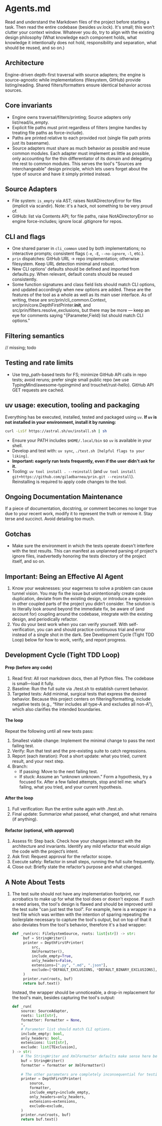 # Agents.md

Read and understand the Markdown files of the project before starting a task. 
Then read the entire codebase (besides uv.lock). It's small; this won't clutter your context window.
Whatever you do, try to align with the existing design philosophy (What knowledge each component holds, what knowledge it intentionally does not hold, responsibility and separation, what should be reused, and so on.)

## Architecture

Engine-driven depth-first traversal with source adapters; the engine is source-agnostic while implementations (filesystem, GitHub) provide listing/reading. Shared filters/formatters ensure identical behavior across sources.

## Core invariants
- Engine owns traversal/filters/printing; Source adapters only list/read/is_empty.
- Explicit file paths must print regardless of filters (engine handles by treating file paths as force-include).
- Paths are printed relative to each provided root (single file path prints just its basename).
- Source adapters must share as much behavior as possible and reuse common modules. Each adapter must implement as little as possible, only accounting for the thin differentiator of its domain and delegating the rest to common modules. This serves the tool's "Sources are interchangeable" design principle, which lets users forget about the type of source and have it simply printed instead.

## Source Adapters
- File system: `is_empty` via AST; raises NotADirectoryError for files (implicit via scandir). Note: it's a hack, not something to be very proud of.
- GitHub: list via Contents API; for file paths, raise NotADirectoryError so engine force-includes; ignore local .gitignore for repos.

## CLI and flags
- One shared parser in `cli_common` used by both implementations; no interactive prompts; consistent flags (`-e`, `-E`, `--no-ignore`, `-l`, etc.).
- `prin` dispatches: GitHub URL → repo implementation; otherwise filesystem. Keep URL detection minimal and robust.
- New CLI options' defaults should be defined and imported from defaults.py. When relevant, default consts should be reused consistently.
- Some function signatures and class field lists should match CLI options, and updated accordingly when new options are added. These are the features of the tool as a whole as well as its main user interface. As of writing, these are src/prin/cli_common.Context, src/prin/core.DepthFirstPrinter.__init__, and src/prin/filters.resolve_exclusions, but there may be more — keep an eye for comments saying "{Parameter,Field} list should match CLI options."

## Filtering semantics
// missing; todo


## Testing and rate limits
- Use tmp_path-based tests for FS; minimize GitHub API calls in repo tests; avoid reruns; prefer single small public repo (we use TypingMind/awesome-typingmind and trouchet/rust-hello). GitHub API GET requests are cached.

## uv usage: execution, tooling and packaging
Everything has be executed, installed, tested and packaged using `uv`.
**If `uv` is not installed in your environment, install it by running:**
```bash
curl -LsSf https://astral.sh/uv/install.sh | sh
```
- Ensure your PATH includes `$HOME/.local/bin` so `uv` is available in your shell.
- Develop and test with: `uv sync`, `./test.sh [helpful flags to your liking]`.
- **Important: eagerly run tests frequently, even if the user didn't ask for it.**
- Tooling: `uv tool install . --reinstall` (and `uv tool install git+https://github.com/giladbarnea/prin.git --reinstall`). Reinstalling is required to apply code changes to the tool.

## Ongoing Documentation Maintenance
If a piece of documentation, docstring, or comment becomes no longer true due to your recent work, modify it to represent the truth or remove it. Stay terse and succinct. Avoid detailing too much.

## Gotchas
- Make sure the environment in which the tests operate doesn't interfere with the test results. This can manifest as unplanned parsing of project's ignore files, inadvertedly honoring the tests directory of the project itself, and so on.

## Important: Being an Effective AI Agent

1. Know your weaknesses: your eagerness to solve a problem can cause tunnel vision. You may fix the issue but unintentionally create code duplication, deviate from the existing design, or introduce a regression in other coupled parts of the project you didn’t consider. The solution is to literally look around beyond the immediate fix, be aware of (and account for) coupling around the codebase, integrate with the existing design, and periodically refactor.
2. You do your best work when you can verify yourself. With self-verification, you can and should practice continuous trial and error instead of a single shot in the dark. See Development Cycle (Tight TDD Loop) below for how to work, verify, and report progress.

## Development Cycle (Tight TDD Loop)

#### Prep (before any code)
1.	Read first: All root markdown docs, then all Python files. The codebase is small—load it fully.
2.	Baseline: Run the full suite via ./test.sh to establish current behavior.
3.	Targeted tests: Add minimal, surgical tests that express the desired behavior. Because this project centers on filtering/formatting, include negative tests (e.g., “filter includes all type-A and excludes all non-A”), which also clarifies the intended boundaries.

#### The loop
Repeat the following until all new tests pass:
1.	Smallest viable change: Implement the minimal change to pass the next failing test.
2.	Verify: Run that test and the pre-existing suite to catch regressions.
3.	Report (each iteration): Post a short update: what you tried, current result, and your next step.
4.	Branch:
	- If passing: Move to the next failing test.
	- If stuck: Assume an “unknown unknown.” Form a hypothesis, try a focused fix. After a few failed attempts, stop and tell me: what’s failing, what you tried, and your current hypothesis.

#### After the loop
1.	Full verification: Run the entire suite again with ./test.sh.
2.	Final update: Summarize what passed, what changed, and what remains (if anything).

#### Refactor (optional, with approval)
1.	Assess fit: Step back. Check how your changes interact with the architecture and invariants. Identify any mild refactor that would align the code with the project’s intent.
2.	Ask first: Request approval for the refactor scope.
3.	Execute safely: Refactor in small steps, running the full suite frequently.
4.	Close out: Briefly state the refactor’s purpose and what changed.


## A Note About Tests
1. The test suite should not have any implementation footprint, nor acrobatics to make up for what the tool does or doesn't expose. If such a need arises, the tool's design is flawed and should be improved until the test suite "can just test the tool".
   For example, here is a wrapper in a test file which was written with the intention of sparing repeating the boilerplate necessary to capture the tool's output, but on top of that it also deviates from the tool's behavior, therefore it's a bad wrapper:
   ```python
   def _run(src: FileSystemSource, roots: list[str]) -> str:
		buf = StringWriter()
		printer = DepthFirstPrinter(
			src,
			XmlFormatter(),
			include_empty=True,
			only_headers=False,
			extensions=[".py", ".md", ".json"],
			exclude=[*DEFAULT_EXCLUSIONS, *DEFAULT_BINARY_EXCLUSIONS],
		)
		printer.run(roots, buf)
		return buf.text()
	```
	
	Instead, the wrapper should be unnoticeable, a drop-in replacement for the tool's main, besides capturing the tool's output:
	```python
	def _run(
		source: SourceAdapter,
		roots: list[str],
		formatter: Formatter = None,
		*,
		# Parameter list should match CLI options.
		include_empty: bool,
		only_headers: bool,
		extensions: list[str],
		exclude: list[TExclusion],
	) -> str:
		# The StringWriter and XmlFormatter defaults make sense here before they're required for testing purposes (yet they are still configurable if needed).
		buf = StringWriter()
		formatter = formatter or XmlFormatter()
		
		# The other parameters are completely inconsequential for testing purposes, therefore should be a transparent pass-through. Individual tests can override them if needed.
		printer = DepthFirstPrinter(
			source,
			formatter,
			include_empty=include_empty,
			only_headers=only_headers,
			extensions=extensions,
			exclude=exclude,
		)
		printer.run(roots, buf)
		return buf.text()
	```
